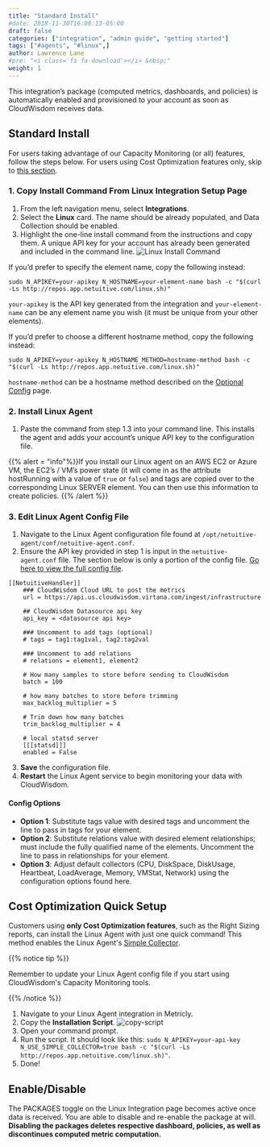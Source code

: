 ```yaml
---
title: "Standard Install"
#date: 2018-11-30T16:08:13-05:00
draft: false
categories: ["integration", "admin guide", "getting started"]
tags: ["#agents", "#linux",]
author: Lawrence Lane
#pre: "<i class='fa fa-download'></i> &nbsp;"
weight: 1
---
```

This integration’s package (computed metrics, dashboards, and policies) is automatically enabled and provisioned to your account as soon as CloudWisdom receives data.

## Standard Install

For users taking advantage of our Capacity Monitoring (or all) features, follow the steps below. For users using Cost Optimization features only, skip to [this section][3].

### 1. Copy Install Command From Linux Integration Setup Page

1. From the left navigation menu, select **Integrations**.
2. Select the **Linux** card. The name should be already populated, and Data Collection should be enabled.
3. Highlight the one-line install command from the instructions and copy them. A unique API key for your account has already been generated and included in the command line.
![Linux Install Command](/images/LINUX-standard-install/linux-install-command.png)

If you’d prefer to specify the element name, copy the following instead:

```
sudo N_APIKEY=your-apikey N_HOSTNAME=your-element-name bash -c "$(curl -Ls http://repos.app.netuitive.com/linux.sh)"
```

`your-apikey` is the API key generated from the integration and `your-element-name` can be any element name you wish (it must be unique from your other elements).

If you’d prefer to choose a different hostname method, copy the following instead:

```
sudo N_APIKEY=your-apikey N_HOSTNAME_METHOD=hostname-method bash -c "$(curl -Ls http://repos.app.netuitive.com/linux.sh)"
```

`hostname-method` can be a hostname method described on the [Optional Config](https://docs.metricly.com/integrations/agents/linux-agent/linux-optional-config/#update-the-hostname-manually) page.

### 2. Install Linux Agent
1. Paste the command from step 1.3 into your command line. This  installs the agent and adds your account’s unique API key to the configuration file.

{{% alert = "info"%}}If you install our Linux agent on an AWS EC2 or Azure VM, the EC2’s / VM’s power state (it will come in as the attribute hostRunning with a value of `true` or `false`) and tags are copied over to the corresponding Linux SERVER element. You can then use this information to create policies. {{% /alert %}}

### 3. Edit Linux Agent Config File
1. Navigate to the Linux Agent configuration file found at ``/opt/netuitive-agent/conf/netuitive-agent.conf``.
2. Ensure the API key provided in step 1 is input in the `netuitive-agent.conf` file. The section below is only a portion of the config file. [Go here to view the full config file][1].
```
[[NetuitiveHandler]]
    ### CloudWisdom Cloud URL to post the metrics
    url = https://api.us.cloudwisdom.virtana.com/ingest/infrastructure

    ## CloudWisdom Datasource api key
    api_key = <datasource api key>

    ### Uncomment to add tags (optional)
    # tags = tag1:tag1val, tag2:tag2val

    ### Uncomment to add relations
    # relations = element1, element2

    # How many samples to store before sending to CloudWisdom
    batch = 100

    # how many batches to store before trimming
    max_backlog_multiplier = 5

    # Trim down how many batches
    trim_backlog_multiplier = 4

    # local statsd server
    [[[statsd]]]
    enabled = False
```
3. **Save** the configuration file.
4. **Restart** the Linux Agent service to begin monitoring your data with CloudWisdom.

#### Config Options
- **Option 1**:  Substitute tags value with desired tags and uncomment the line to pass in tags for your element.
- **Option 2**:  Substitute relations value with desired element relationships; must include the fully qualified name of the elements. Uncomment the line to pass in relationships for your element.
- **Option 3**: Adjust  default collectors (CPU, DiskSpace, DiskUsage, Heartbeat, LoadAverage, Memory, VMStat, Network) using the configuration options found here.  

## Cost Optimization Quick Setup

Customers using **only Cost Optimization features**, such as the Right Sizing reports, can install the Linux Agent with just one quick command! This method enables the Linux Agent's [Simple Collector][2].

{{% notice tip %}}

Remember to update your Linux Agent config file if you start using CloudWisdom's Capacity Monitoring tools.

{{% /notice %}}

1. Navigate to your Linux Agent integration in Metricly.
2. Copy the **Installation Script**.
![copy-script](/images/LINUX-standard-install/copy-script.png)
2. Open your command prompt.
2. Run the script. It should look like this: ``` sudo N_APIKEY=your-api-key  N_USE_SIMPLE_COLLECTOR=true bash -c "$(curl -Ls http://repos.app.netuitive.com/linux.sh)" ```.
3. Done!


## Enable/Disable

The PACKAGES toggle on the Linux Integration page becomes active once data is received. You are able to disable and re-enable the package at will. **Disabling the packages deletes respective dashboard, policies, as well as discontinues computed metric computation.**


[1]:https://raw.githubusercontent.com/netuitive/omnibus-netuitive-agent/master/netuitive/conf/netuitive-agent.conf

[2]:/integrations/agents/linux-agent/linux-collectors/#using-the-simple-collector

[3]:/integrations/agents/linux-agent/linux-standard-install/#cost-optimization-quick-setup
